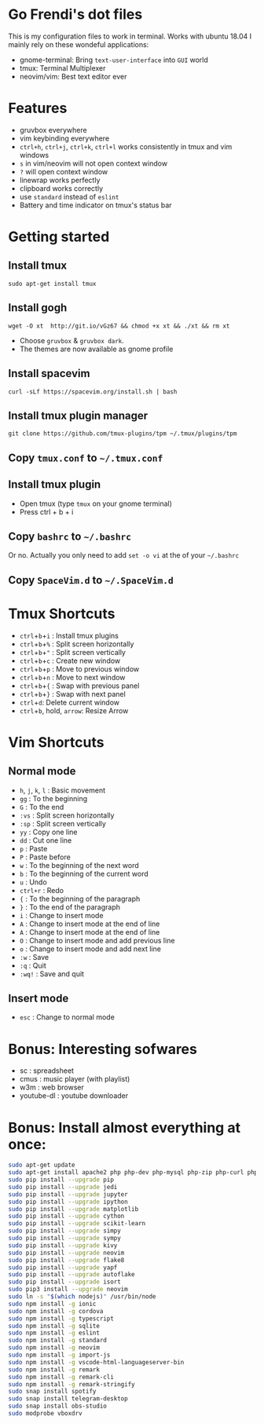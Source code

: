 # Go Frendi's dot files

This is my configuration files to work in terminal. Works with ubuntu 18.04
I mainly rely on these wondeful applications:

* gnome-terminal: Bring `text-user-interface` into `GUI` world
* tmux: Terminal Multiplexer
* neovim/vim: Best text editor ever

# Features

* gruvbox everywhere
* vim keybinding everywhere
* `ctrl+h`, `ctrl+j`, `ctrl+k`, `ctrl+l` works consistently in tmux and vim windows
* `s` in vim/neovim will not open context window
* `?` will open context window
* linewrap works perfectly
* clipboard works correctly
* use `standard` instead of `eslint`
* Battery and time indicator on tmux's status bar

# Getting started

## Install tmux

```
sudo apt-get install tmux
```

## Install gogh

```
wget -O xt  http://git.io/vGz67 && chmod +x xt && ./xt && rm xt
```

* Choose `gruvbox` & `gruvbox dark`.
* The themes are now available as gnome profile

## Install spacevim

```
curl -sLf https://spacevim.org/install.sh | bash
```

## Install tmux plugin manager

```
git clone https://github.com/tmux-plugins/tpm ~/.tmux/plugins/tpm
```

## Copy `tmux.conf` to `~/.tmux.conf`

## Install tmux plugin

* Open tmux (type `tmux` on your gnome terminal)
* Press ctrl + b + i


## Copy `bashrc` to `~/.bashrc`

Or no. Actually you only need to add `set -o vi` at the of your `~/.bashrc`

## Copy `SpaceVim.d` to `~/.SpaceVim.d`

# Tmux Shortcuts

* `ctrl`+`b`+`i` : Install tmux plugins
* `ctrl`+`b`+`%` : Split screen horizontally
* `ctrl`+`b`+`"` : Split screen vertically
* `ctrl`+`b`+`c` : Create new window
* `ctrl`+`b`+`p` : Move to previous window
* `ctrl`+`b`+`n` : Move to next window
* `ctrl`+`b`+`{` : Swap with previous panel
* `ctrl`+`b`+`}` : Swap with next panel
* `ctrl`+`d`: Delete current window
* `ctrl`+`b`, hold, `arrow`: Resize Arrow

# Vim Shortcuts

## Normal mode
* `h`, `j`, `k`, `l` : Basic movement
* `gg` : To the beginning
* `G` : To the end
* `:vs` : Split screen horizontally
* `:sp` : Split screen vertically
* `yy` : Copy one line
* `dd` : Cut one line
* `p` : Paste
* `P` : Paste before
* `w` : To the beginning of the next word
* `b` : To the beginning of the current word
* `u` : Undo
* `ctrl+r` : Redo
* `{` : To the beginning of the paragraph
* `}` : To the end of the paragraph
* `i` : Change to insert mode
* `A` : Change to insert mode at the end of line
* `A` : Change to insert mode at the end of line
* `O` : Change to insert mode and add previous line
* `o` : Change to insert mode and add next line
* `:w` : Save
* `:q` : Quit
* `:wq!` : Save and quit

## Insert mode
* `esc` : Change to normal mode

# Bonus: Interesting sofwares

* sc : spreadsheet
* cmus : music player (with playlist)
* w3m : web browser
* youtube-dl : youtube downloader

# Bonus: Install almost everything at once:

```bash
sudo apt-get update
sudo apt-get install apache2 php php-dev php-mysql php-zip php-curl php-msgpack composer mysql-common mysql-server phpmyadmin python-numpy python-matplotlib openjdk-9-jdk openjdk-9-jre netbeans lazarus gimp inkscape python-setuptools python-pip python-pygame python-opengl python-dev build-essential nmap wireshark lynx tree lyx filezilla gparted unetbootin bind9 curl aircrack-ng reaver tmux cmus w3m sc vlc ghc ruby blender stellarium postgresql phppgadmin synaptic libapache2-mod-php cython ipython openshot php-xdebug preload vim vim-gtk zeal gradle golang rustc pandoc postgresql-server-dev-all wesnoth dia arduino tor netbeans mongodb cheese ipython ipython3 0ad g++ mesa-common-dev freeglut3-dev mesa-utils virtualbox jupyter-core brasero python-software-properties ubuntu-restricted-extras docker docker-compose gnome-tweak-tool shutter nodejs npm lua5.3 htop traceroute whois neovim ruby-dev youtube-dl uncrustify llvm clang
sudo pip install --upgrade pip
sudo pip install --upgrade jedi
sudo pip install --upgrade jupyter
sudo pip install --upgrade ipython
sudo pip install --upgrade matplotlib
sudo pip install --upgrade cython
sudo pip install --upgrade scikit-learn
sudo pip install --upgrade simpy
sudo pip install --upgrade sympy
sudo pip install --upgrade kivy
sudo pip install --upgrade neovim
sudo pip install --upgrade flake8
sudo pip install --upgrade yapf
sudo pip install --upgrade autoflake
sudo pip install --upgrade isort
sudo pip3 install --upgrade neovim
sudo ln -s "$(which nodejs)" /usr/bin/node
sudo npm install -g ionic
sudo npm install -g cordova
sudo npm install -g typescript
sudo npm install -g sqlite
sudo npm install -g eslint
sudo npm install -g standard
sudo npm install -g neovim
sudo npm install -g import-js
sudo npm install -g vscode-html-languageserver-bin
sudo npm install -g remark
sudo npm install -g remark-cli
sudo npm install -g remark-stringify
sudo snap install spotify
sudo snap install telegram-desktop
sudo snap install obs-studio
sudo modprobe vboxdrv
```
